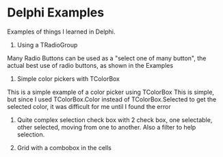 # Delphi Examples

  Examples of things I learned in Delphi.

1. Using a TRadioGroup

Many Radio Buttons can be used as a "select one of many button",
the actual best use of radio buttons, as shown in the Examples

1. Simple color pickers with TColorBox

This is a simple example of a color picker using TColorBox
This is simple, but since I used TColorBox.Color instead of TColorBox.Selected to get the selected color, it was difficult for me until I found the error

1. Quite complex selection check box with 2 check box, one selectable, other selected, moving from one to another.
Also a filter to help selection.

1. Grid with a combobox in the cells
